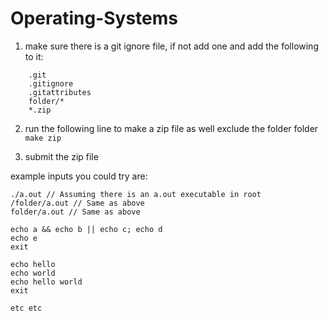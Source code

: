 # Operating-Systems

1.  make sure there is a git ignore file, if not add one and 
add the following to it:
```
    .git
    .gitignore
    .gitattributes
    folder/*
    *.zip
```


2. run the following line to make a zip file as well exclude the folder folder
```make zip```

3. submit the zip file



example inputs you could try are:
```
./a.out // Assuming there is an a.out executable in root
/folder/a.out // Same as above
folder/a.out // Same as above

echo a && echo b || echo c; echo d
echo e
exit

echo hello
echo world
echo hello world
exit

etc etc

```